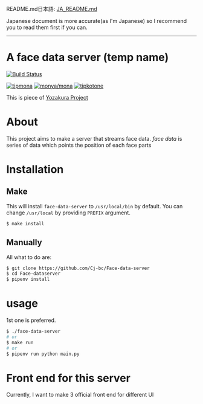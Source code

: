 README.md日本語: [JA_README.md](JA_README.md)

Japanese document is more accurate(as I'm Japanese) so I recommend you to read them first if you can.

---

# A face data server (temp name)

[![Build Status](https://travis-ci.com/Cj-bc/Face-data-server.svg?branch=develop)](https://travis-ci.com/Cj-bc/Face-data-server)

[![tipmona](https://img.shields.io/badge/tipme-%40tipmona-orange.svg)](https://twitter.com/share?text=%40tipmona%20tip%20%40Cj-bc%2039)  [![monya/mona](https://img.shields.io/badge/tipme-%40monya/mona-orange.svg)](https://monya-wallet.github.io/a/?address=MBdCkYyfTsCxtm1wZ1XyKWNLFLYj8zMK3V&scheme=monacoin)  [![tipkotone](https://img.shields.io/badge/tipme-%40tipkotone-orange.svg)](https://twitter.com/share?text=%40tipkotone%20tip%20%40Cj-bc%20)


This is piece of [Yozakura Project](https://github.com/Cj-bc/yozakura-project)

# About

This project aims to make a server that streams face data.
*face data* is series of data which points the position of each face parts


# Installation

## Make

This will install `face-data-server` to `/usr/local/bin` by default.
You can change `/usr/local` by providing `PREFIX` argument.

```bash
$ make install
```

## Manually

All what to do are:

```bash
$ git clone https://github.com/Cj-bc/Face-data-server
$ cd Face-dataserver
$ pipenv install
```

# usage

1st one is preferred.

```bash
$ ./face-data-server
# or
$ make run
# or
$ pipenv run python main.py
```

# Front end for this server

Currently, I want to make 3 official front end for different UI
